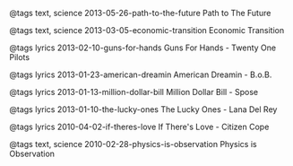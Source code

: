 @tags text, science
2013-05-26-path-to-the-future Path to The Future

@tags text, science
2013-03-05-economic-transition Economic Transition

@tags lyrics
2013-02-10-guns-for-hands Guns For Hands - Twenty One Pilots

@tags lyrics
2013-01-23-american-dreamin American Dreamin - B.o.B.

@tags lyrics
2013-01-13-million-dollar-bill Million Dollar Bill - Spose

@tags lyrics
2013-01-10-the-lucky-ones The Lucky Ones - Lana Del Rey

@tags lyrics
2010-04-02-if-theres-love If There's Love - Citizen Cope

@tags text, science
2010-02-28-physics-is-observation Physics is Observation